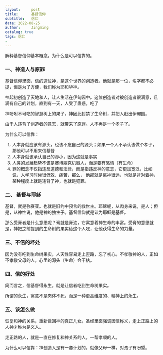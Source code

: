 ```yaml
---
layout:     post
title:      基督信仰
subtitle:   信仰
date: 2022-08-25
author:     Jingming
catalog: true
tags: 信仰
-
---
```


解释基督信仰基本概念。为什么是可以信靠的。

### 一、神造人与原罪

基督信仰里面，信的这位神，是这个世界的创造者。他就是那一位，名字都不必提，但是为了方便，我们称为耶和华神。

神起初创造了天地和人，让人生活在伊甸园中。这位创造者对被创造者很满意，且满有自己的计划。直到有一天，人受了蛊惑，吃了

神吩咐不可吃的智慧树上的果子，神因此封禁了生命树，并把人赶出伊甸园。

由于人违背了创造者的意志，就带来了原罪。人不再是一个孝子了。

为什么可以信靠：
1. 人本身就应该有源头，也该不忘自己的源头；如果一个人不承认该做个孝子，那他可以不用来信基督
2. 人本身就该承认自己的渺小，因为这就是事实
3. 人类的发展趋势不该是赛博朋克机器人，而是要有感情（有生命）
4. 罪的概念不仅指违反道德和法律，而是指违反神的意志，它更加宽泛，比如说，人学习时候很低效、痛苦，那么，
   他那就是离神很远，也就是背对着神，某种程度上就是违背了神，也就是犯罪。


### 二、 基督与耶稣

基督，就是弥赛亚。也就是旧约中预言的救世主。耶稣呢，从肉身来说，是人；但是，从神性说，他是神的独生子。基督信仰就是认为耶稣是基督。

那么受膏者是什么意思呢？膏就是膏油，它寓意着神生命的丰富。受膏的意思就是，神把之前提到的生命树的果实给这个人吃，让他获得生命的力量。

### 三、不信的坏处

因为没有吃到生命树果实，人天性容易走上歪路，忘了初心。不孝敬神的人，正如不孝敬父母的人，心里的源头（生命）会干枯。

### 四、信的好处

简而言之，信基督得永生。就是让信者吃到生命树果实。

所谓的永生，寓意不是肉体不死，而是一种更高维度的、精神上的永生。

### 五、该怎么做

恢复和神的关系，重新做回神的真正儿女。圣经里面强调因信称义，走上正路上的人神才称为是义人。

走正路的人，就是一直在修复和神关系的人，一帮孝顺的人。

为什么可以信靠：神创造人是有一套计划的，就像父母一样，对孩子有盼望。







